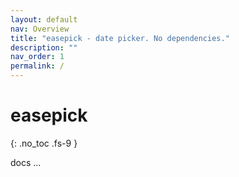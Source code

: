 ```yaml
---
layout: default
nav: Overview
title: "easepick - date picker. No dependencies."
description: ""
nav_order: 1
permalink: /
---
```


# easepick
{: .no_toc .fs-9 }

docs ...